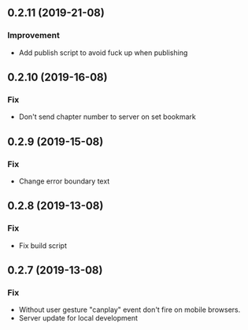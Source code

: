 <a name="0.2.11"></a>
## 0.2.11 (2019-21-08)

### Improvement

* Add publish script to avoid fuck up when publishing

<a name="0.2.10"></a>
## 0.2.10 (2019-16-08)

### Fix

* Don't send chapter number to server on set bookmark

<a name="0.2.9"></a>
## 0.2.9 (2019-15-08)

### Fix

* Change error boundary text

<a name="0.2.8"></a>
## 0.2.8 (2019-13-08)

### Fix

* Fix build script


<a name="0.2.7"></a>
## 0.2.7 (2019-13-08)

### Fix

* Without user gesture "canplay" event don't fire on mobile browsers.
* Server update for local development
